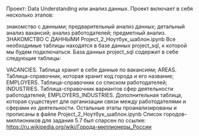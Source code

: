 Проект: Data Understanding или анализ данных.
Проект включает в себя несколько этапов:

знакомство с данными;
предварительный анализ данных;
детальный анализ вакансий;
анализ работодателей;
предметный анализ.
ЗНАКОМСТВО С ДАННЫМИ Project_2_Ноутбук_шаблон.ipynb
Все необходимые таблицы находятся в базе данных project_sql, к которой мы будем подключаться.
База данных project_sql содержит в себе следующие таблицы:

VACANCIES. Таблица хранит в себе данные по вакансиям;
AREAS. Таблица-справочник, которая хранит код города и его название;
EMPLOYERS. Таблица-справочник со списком работодателей;
INDUSTRIES. Таблица-справочник вариантов сфер деятельности работодателей;
EMPLOYERS_INDUSTRIES. Дополнительная таблица, которая существует для организации связи между работодателями и сферами их деятельности.
Остальные этапы проанализированы и прописаны в файле Project_2_Ноутбук_шаблон.ipynb
Список городов-миллиоников для задания 5.7 был спарсен по ссылке: https://ru.wikipedia.org/wiki/Города-миллионеры_России